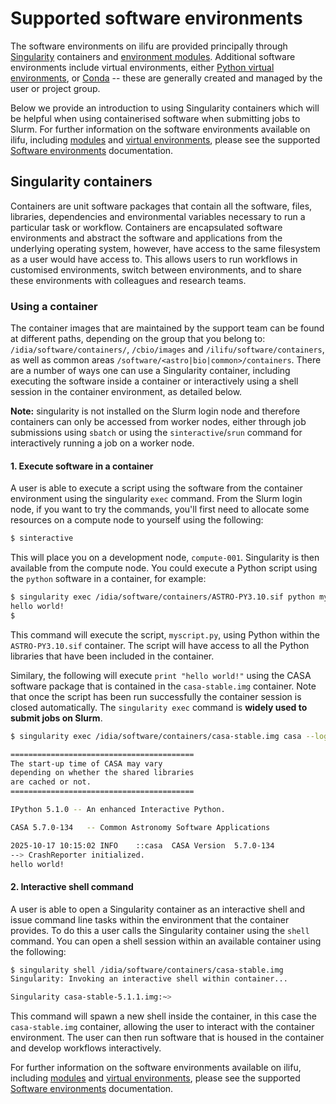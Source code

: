 # Supported software environments

The software environments on ilifu are provided principally through [Singularity](https://docs.sylabs.io/guides/latest/user-guide/) containers and [environment modules](tech_docs/software_environments?id=environment-modules). Additional software environments include virtual environments, either [Python virtual environments](tech_docs/software_environments?id=python-virtual-environments), or [Conda](tech_docs/software_environments?id=anaconda) -- these are generally created and managed by the user or project group. 

Below we provide an introduction to using Singularity containers which will be helpful when using containerised software when submitting jobs to Slurm. For further information on the software environments available on ilifu, including [modules](tech_docs/software_environments?id=environment-modules) and [virtual environments](tech_docs/software_environments?id=python-virtual-environments), please see the supported [Software environments](tech_docs/software_environments.md) documentation.

## Singularity containers

Containers are unit software packages that contain all the software, files, libraries, dependencies and environmental variables necessary to run a particular task or workflow. Containers are encapsulated software environments and abstract the software and applications from the underlying operating system, however, have access to the same filesystem as a user would have access to. This allows users to run workflows in customised environments, switch between environments, and to share these environments with colleagues and research teams.

### Using a container

The container images that are maintained by the support team can be found at different paths, depending on the group that you belong to: `/idia/software/containers/`, `/cbio/images` and `/ilifu/software/containers`, as well as common areas `/software/<astro|bio|common>/containers`. There are a number of ways one can use a Singularity container, including executing the software inside a container or interactively using a shell session in the container environment, as detailed below.

**Note:** singularity is not installed on the Slurm login node and therefore containers can only be accessed from worker nodes, either through job submissions using `sbatch` or using the `sinteractive`/`srun` command for interactively running a job on a worker node.

#### 1. Execute software in a container

A user is able to execute a script using the software from the container environment using the singularity `exec` command. From the Slurm login node, if you want to try the commands, you'll first need to allocate some resources on a compute node to yourself using the following:
```bash
$ sinteractive
```
This will place you on a development node, `compute-001`. Singularity is then available from the compute node. You could execute a Python script using the `python` software in a container, for example:
```bash
$ singularity exec /idia/software/containers/ASTRO-PY3.10.sif python myscript.py
hello world!
$
```
This command will execute the script, `myscript.py`, using Python within the `ASTRO-PY3.10.sif` container. The script will have access to all the Python libraries that have been included in the container.

Similary, the following will execute `print "hello world!"` using the CASA software package that is contained in the `casa-stable.img` container. Note that once the script has been run successfully the container session is closed automatically. The `singularity exec` command is **widely used to submit jobs on Slurm**.

```bash
$ singularity exec /idia/software/containers/casa-stable.img casa --log2term --nologger -c 'print "hello world!"'

=========================================
The start-up time of CASA may vary
depending on whether the shared libraries
are cached or not.
=========================================

IPython 5.1.0 -- An enhanced Interactive Python.

CASA 5.7.0-134   -- Common Astronomy Software Applications

2025-10-17 10:15:02	INFO	::casa	CASA Version  5.7.0-134  
--> CrashReporter initialized.
hello world!
```

#### 2. Interactive shell command

A user is able to open a Singularity container as an interactive shell and issue command line tasks within the environment that the container provides. To do this a user calls the Singularity container using the `shell` command. You can open a shell session within an available container using the following:
```bash
$ singularity shell /idia/software/containers/casa-stable.img
Singularity: Invoking an interactive shell within container...

Singularity casa-stable-5.1.1.img:~>
```

This command will spawn a new shell inside the container, in this case the `casa-stable.img` container, allowing the user to interact with the container environment. The user can then run software that is housed in the container and develop workflows interactively.

For further information on the software environments available on ilifu, including [modules](tech_docs/software_environments?id=environment-modules) and [virtual environments](tech_docs/software_environments?id=python-virtual-environments), please see the supported [Software environments](tech_docs/software_environments.md) documentation.